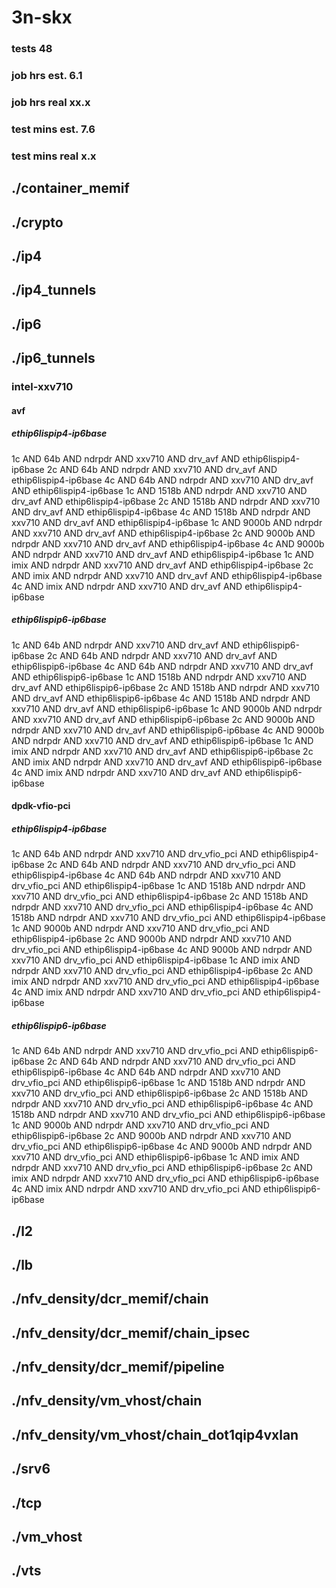 # 3n-skx
### tests 48
### job hrs est. 6.1
### job hrs real xx.x
### test mins est. 7.6
### test mins real x.x
## ./container_memif
## ./crypto
## ./ip4
## ./ip4_tunnels
## ./ip6
## ./ip6_tunnels
### intel-xxv710
#### avf
##### ethip6lispip4-ip6base
1c AND 64b AND ndrpdr AND xxv710 AND drv_avf AND ethip6lispip4-ip6base
2c AND 64b AND ndrpdr AND xxv710 AND drv_avf AND ethip6lispip4-ip6base
4c AND 64b AND ndrpdr AND xxv710 AND drv_avf AND ethip6lispip4-ip6base
1c AND 1518b AND ndrpdr AND xxv710 AND drv_avf AND ethip6lispip4-ip6base
2c AND 1518b AND ndrpdr AND xxv710 AND drv_avf AND ethip6lispip4-ip6base
4c AND 1518b AND ndrpdr AND xxv710 AND drv_avf AND ethip6lispip4-ip6base
1c AND 9000b AND ndrpdr AND xxv710 AND drv_avf AND ethip6lispip4-ip6base
2c AND 9000b AND ndrpdr AND xxv710 AND drv_avf AND ethip6lispip4-ip6base
4c AND 9000b AND ndrpdr AND xxv710 AND drv_avf AND ethip6lispip4-ip6base
1c AND imix AND ndrpdr AND xxv710 AND drv_avf AND ethip6lispip4-ip6base
2c AND imix AND ndrpdr AND xxv710 AND drv_avf AND ethip6lispip4-ip6base
4c AND imix AND ndrpdr AND xxv710 AND drv_avf AND ethip6lispip4-ip6base
##### ethip6lispip6-ip6base
1c AND 64b AND ndrpdr AND xxv710 AND drv_avf AND ethip6lispip6-ip6base
2c AND 64b AND ndrpdr AND xxv710 AND drv_avf AND ethip6lispip6-ip6base
4c AND 64b AND ndrpdr AND xxv710 AND drv_avf AND ethip6lispip6-ip6base
1c AND 1518b AND ndrpdr AND xxv710 AND drv_avf AND ethip6lispip6-ip6base
2c AND 1518b AND ndrpdr AND xxv710 AND drv_avf AND ethip6lispip6-ip6base
4c AND 1518b AND ndrpdr AND xxv710 AND drv_avf AND ethip6lispip6-ip6base
1c AND 9000b AND ndrpdr AND xxv710 AND drv_avf AND ethip6lispip6-ip6base
2c AND 9000b AND ndrpdr AND xxv710 AND drv_avf AND ethip6lispip6-ip6base
4c AND 9000b AND ndrpdr AND xxv710 AND drv_avf AND ethip6lispip6-ip6base
1c AND imix AND ndrpdr AND xxv710 AND drv_avf AND ethip6lispip6-ip6base
2c AND imix AND ndrpdr AND xxv710 AND drv_avf AND ethip6lispip6-ip6base
4c AND imix AND ndrpdr AND xxv710 AND drv_avf AND ethip6lispip6-ip6base
#### dpdk-vfio-pci
##### ethip6lispip4-ip6base
1c AND 64b AND ndrpdr AND xxv710 AND drv_vfio_pci AND ethip6lispip4-ip6base
2c AND 64b AND ndrpdr AND xxv710 AND drv_vfio_pci AND ethip6lispip4-ip6base
4c AND 64b AND ndrpdr AND xxv710 AND drv_vfio_pci AND ethip6lispip4-ip6base
1c AND 1518b AND ndrpdr AND xxv710 AND drv_vfio_pci AND ethip6lispip4-ip6base
2c AND 1518b AND ndrpdr AND xxv710 AND drv_vfio_pci AND ethip6lispip4-ip6base
4c AND 1518b AND ndrpdr AND xxv710 AND drv_vfio_pci AND ethip6lispip4-ip6base
1c AND 9000b AND ndrpdr AND xxv710 AND drv_vfio_pci AND ethip6lispip4-ip6base
2c AND 9000b AND ndrpdr AND xxv710 AND drv_vfio_pci AND ethip6lispip4-ip6base
4c AND 9000b AND ndrpdr AND xxv710 AND drv_vfio_pci AND ethip6lispip4-ip6base
1c AND imix AND ndrpdr AND xxv710 AND drv_vfio_pci AND ethip6lispip4-ip6base
2c AND imix AND ndrpdr AND xxv710 AND drv_vfio_pci AND ethip6lispip4-ip6base
4c AND imix AND ndrpdr AND xxv710 AND drv_vfio_pci AND ethip6lispip4-ip6base
##### ethip6lispip6-ip6base
1c AND 64b AND ndrpdr AND xxv710 AND drv_vfio_pci AND ethip6lispip6-ip6base
2c AND 64b AND ndrpdr AND xxv710 AND drv_vfio_pci AND ethip6lispip6-ip6base
4c AND 64b AND ndrpdr AND xxv710 AND drv_vfio_pci AND ethip6lispip6-ip6base
1c AND 1518b AND ndrpdr AND xxv710 AND drv_vfio_pci AND ethip6lispip6-ip6base
2c AND 1518b AND ndrpdr AND xxv710 AND drv_vfio_pci AND ethip6lispip6-ip6base
4c AND 1518b AND ndrpdr AND xxv710 AND drv_vfio_pci AND ethip6lispip6-ip6base
1c AND 9000b AND ndrpdr AND xxv710 AND drv_vfio_pci AND ethip6lispip6-ip6base
2c AND 9000b AND ndrpdr AND xxv710 AND drv_vfio_pci AND ethip6lispip6-ip6base
4c AND 9000b AND ndrpdr AND xxv710 AND drv_vfio_pci AND ethip6lispip6-ip6base
1c AND imix AND ndrpdr AND xxv710 AND drv_vfio_pci AND ethip6lispip6-ip6base
2c AND imix AND ndrpdr AND xxv710 AND drv_vfio_pci AND ethip6lispip6-ip6base
4c AND imix AND ndrpdr AND xxv710 AND drv_vfio_pci AND ethip6lispip6-ip6base
## ./l2
## ./lb
## ./nfv_density/dcr_memif/chain
## ./nfv_density/dcr_memif/chain_ipsec
## ./nfv_density/dcr_memif/pipeline
## ./nfv_density/vm_vhost/chain
## ./nfv_density/vm_vhost/chain_dot1qip4vxlan
## ./srv6
## ./tcp
## ./vm_vhost
## ./vts
